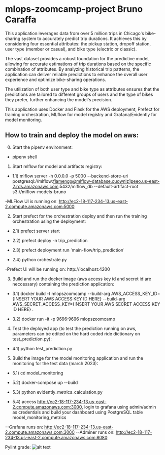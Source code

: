 # mlops-zoomcamp-project Bruno Caraffa

This application leverages data from over 5 million trips in Chicago's bike-sharing system to accurately predict trip durations. It achieves this by considering four essential attributes: the pickup station, dropoff station, user type (member or casual), and bike type (electric or classic).

The vast dataset provides a robust foundation for the predictive model, allowing for accurate estimations of trip durations based on the specific combination of attributes. By analyzing historical trip patterns, the application can deliver reliable predictions to enhance the overall user experience and optimize bike-sharing operations.

The utilization of both user type and bike type as attributes ensures that the predictions are tailored to different groups of users and the type of bikes they prefer, further enhancing the model's precision.

This application uses Docker and Flask for the AWS deployment, Prefect for training orchestration, MLflow for model registry and Grafana/Evidently for model monitoring.

## How to train and deploy the model on aws:
0) Start the pipenv environment:
*  pipenv shell

1) Start mlflow for model and artifacts registry:

* 1.1) mlflow server -h 0.0.0.0 -p 5000 --backend-store-uri postgresql://mlflow:flamengo@mlflow-database.cuownlz1peeo.us-east-2.rds.amazonaws.com:5432/mlflow_db --default-artifact-root s3://mlflow-models-bruno

-MLFlow UI is running on: http://ec2-18-117-234-13.us-east-2.compute.amazonaws.com:5000

2) Start prefect for the orchestration deploy and then run the training orchestration using the deployment:

* 2.1) prefect server start

* 2.2) prefect deploy -n trip_prediction

* 2.3) prefect deployment run 'main-flow/trip_prediction'

* 2.4) python orchestrate.py

-Prefect UI will be running on: http://localhost:4200

3) Build and run the docker image (aws access key id and secret id are neccessary) containing the prediction application:

* 3.1) docker build -t mlopszoomcamp --build-arg AWS_ACCESS_KEY_ID={INSERT YOUR AWS ACCESS KEY ID HERE} --build-arg AWS_SECRET_ACCESS_KEY={INSERT YOUR AWS SECRET ACCESS KEY ID HERE} .

* 3.2) docker run -it -p 9696:9696 mlopszoomcamp

4) Test the deployed app (to test the prediction running on aws, parameters can be edited on the hard coded ride dictionary on test_prediction.py):

* 4.1) python test_prediction.py 

5) Build the image for the model monitoring application and run the monitoring for the test data (march 2023):

* 5.1) cd model_monitoring

* 5.2) docker-compose up --build

* 5.3) python evidently_metrics_calculation.py

* 5.4) access http://ec2-18-117-234-13.us-east-2.compute.amazonaws.com:3000, login to grafana using admin/admin as credentials and build your dashboard using PostgreSQL table model_monitoring_metrics

--Grafana runs on: http://ec2-18-117-234-13.us-east-2.compute.amazonaws.com:3000
--Adminer runs on: http://ec2-18-117-234-13.us-east-2.compute.amazonaws.com:8080

Pylint grade:
![alt text](https://i.ibb.co/WvdvbDd/mlops1.png)